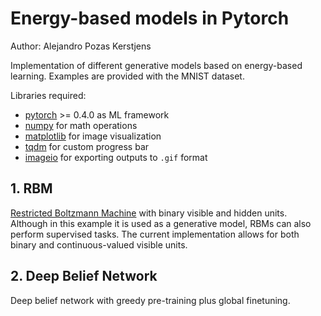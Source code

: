 # Energy-based models in Pytorch

Author: Alejandro Pozas Kerstjens

Implementation of different generative models based on energy-based learning.
Examples are provided with the MNIST dataset.

Libraries required:
- [pytorch](http://www.pytorch.org) >= 0.4.0 as ML framework
- [numpy](http://www.numpy.org/) for math operations
- [matplotlib](https://matplotlib.org/) for image visualization
- [tqdm](https://pypi.python.org/pypi/tqdm) for custom progress bar
- [imageio](http://imageio.github.io/) for exporting outputs to ``.gif`` format

## 1. RBM
[Restricted Boltzmann Machine](http://stanford.edu/~jlmcc/papers/PDP/Volume%201/Chap6_PDP86.pdf)
with binary visible and hidden units. Although in this example it is used as a
generative model, RBMs can also perform supervised tasks. The current
implementation allows for both binary and continuous-valued visible units.

## 2. Deep Belief Network
Deep belief network with greedy pre-training plus global finetuning.
